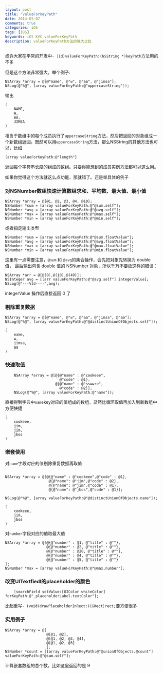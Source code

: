 ```yaml
---
layout: post
title: "valueForKeyPath"
date: 2014-05-07
comments: true
categories: iOS
tags: [iOS]
keywords: iOS KVC valueForKeyPath
description: valueForKeyPath方法的强大之处
---
```

或许大家在平常的开发中`- (id)valueForKeyPath:(NSString *)keyPath`方法用的不多

但是这个方法非常强大，举个例子:

```objc
NSArray *array = @[@"name", @"w", @"aa", @"jimsa"];
NSLog(@"%@", [array valueForKeyPath:@"uppercaseString"]);
```

输出

```
(
    NAME,
    W,
    AA,
    JIMSA
)
```

相当于数组中的每个成员执行了`uppercaseString`方法，然后把返回的对象组成一个新数组返回。既然可以用`uppercaseString`方法，那么NSString的其他方法也可以，比如

```
[array valueForKeyPath:@"length"]
```

返回每个字符串长度的组成的数组。只要你能想到的成员实例方法都可以这么用。

如果你觉得这个方法就这么点功能，那就错了。还是举具体的例子

###  对NSNumber数组快速计算数组求和、平均数、最大值、最小值

```
NSArray *array = @[@1, @2, @3, @4, @10];
NSNumber *sum = [array valueForKeyPath:@"@sum.self"];
NSNumber *avg = [array valueForKeyPath:@"@avg.self"];
NSNumber *max = [array valueForKeyPath:@"@max.self"];
NSNumber *min = [array valueForKeyPath:@"@min.self"];
```

或者指定输出类型

```
NSNumber *sum = [array valueForKeyPath:@"@sum.floatValue"];
NSNumber *avg = [array valueForKeyPath:@"@avg.floatValue"];
NSNumber *max = [array valueForKeyPath:@"@max.floatValue"];
NSNumber *min = [array valueForKeyPath:@"@min.floatValue"];
```

这里有一点需要注意，`@sum` 和 `@avg`的集合操作，会先把对象先转换为 double 值，
最后输出包含 double 值的 NSNumber 对象，所以千万不要放这样的错误：

```
NSArray *arr = @[@(0),@(10),@(40)];
NSInteger avg = [[arr valueForKeyPath:@"@avg.self"] integerValue];
NSLog(@"---%ld----",avg);
```
integerValue 操作后直接返回 0 了



### 剔除重复数据

```objc
NSArray *array = @[@"name", @"w", @"aa", @"jimsa", @"aa"];
NSLog(@"%@", [array valueForKeyPath:@"@distinctUnionOfObjects.self"]);
```
```
(
    name,
    w,
    jimsa,
    aa
)
```

###  快速取值

```objc
    NSArray *array = @[@{@"name" : @"cookeee",
                         @"code" : @1},
                       @{@"name" : @"sswwre",
                         @"code" : @2}];
    NSLog(@"%@", [array valueForKeyPath:@"name"]);
```

直接得到字典中`name`key对应的值组成的数组，显然比循环取值再加入到新数组中方便快捷

```
(
    cookeee,
    jim,
    jim,
    jbos
)
```

###  嵌套使用

对`name`字段对应的值剔除重复数据再取值

```objc

NSArray *array = @[@{@"name" : @"cookeee",@"code" : @1},
                    @{@"name": @"jim",@"code" : @2},
                    @{@"name": @"jim",@"code" : @1},
                    @{@"name": @"jbos",@"code" : @1}];

NSLog(@"%@", [array valueForKeyPath:@"@distinctUnionOfObjects.name"]);
```

```
(
    cookeee,
    jim,
    jbos
)
```

对`number`字段对应的值取最大值

```
NSArray *array = @[@{@"number" : @1, @"title" : @""},
                   @{@"number" : @2, @"title" : @""},
                   @{@"number" : @20, @"title" : @""},
                   @{@"number" : @4, @"title" : @""},
                   @{@"number" : @5, @"title" : @""}
];
NSNumber *max = [array valueForKeyPath:@"@max.number"];
```

###  改变UITextfiedl的placeholder的颜色

```
    [searchField setValue:[UIColor whiteColor] forKeyPath:@"_placeholderLabel.textColor"];
```

比起重写`- (void)drawPlaceholderInRect:(CGRect)rect;`要方便很多



### 实用例子

```objc
NSArray *array = @[
                   @[@1, @2],
                   @[@1, @2, @3, @4],
                   @[@1, @2, @3]
                   ];
NSNumber *count = [[array valueForKeyPath:@"@unionOfObjects.@count"] valueForKeyPath:@"@sum.self"];
```

计算嵌套数组的总个数，比如这里返回的是 9
